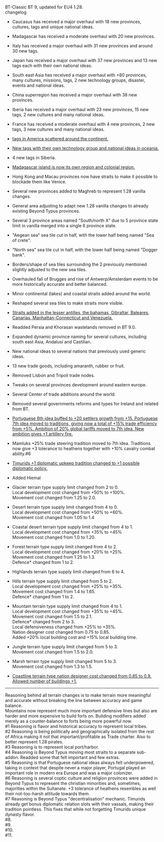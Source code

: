 BT-Classic
BT 9, updated for EU4 1.28.\
changelog

- Caucasus has received a major overhaul with 18 new provinces, cultures, tags and unique national ideas.

- Madagascar has received a moderate overhaul with 20 new provinces.

- Italy has received a major overhaul with 31 new provinces and around 30 new tags.

- Japan has received a major overhaul with 37 new provinces and 13 new tags each with their own national ideas.

- South east Asia has received a major overhaul with +80 provinces, many cultures, missions, tags, 2 new technology groups, disaster, events and national ideas.

- China superregion has received a major overhaul with 38 new provinces.

- Iberia has received a major overhaul with 23 new provinces, 15 new tags, 2 new cultures and many national ideas.

- France has received a moderate overhaul with 4 new provinces, 2 new tags, 3 new cultures and many national ideas.

- [tags in America scattered around the continent.](#1)

- [New tags with their own technology group and national ideas in oceania.](#1)

- 4 new tags in Siberia.

- [Madagascar island is now its own region and colonial region.](#2)

- Hong Kong and Macau provinces now have straits to make it possible to blockade them like Venice.

- Several new provinces added to Maghreb to represent 1.28 vanilla changes.

- General area adjusting to adapt new 1.28 vanilla changes to already existing Beyond Typus provinces.

- Several 3 province areas named "South/north X" due to 5 province state limit in vanilla merged into a single 6 province state.

- "Aegean sea" sea tile cut in half, with the lower half being named "Sea of crete".

- "North sea" sea tile cut in half, with the lower half being named "Dogger bank".

- Borders/shape of sea tiles surrounding the 2 previously mentioned slightly adjusted to the new sea tiles.

- Overhauled fall of Brugges and rise of Antwerp/Amsterdam events to be more historically accurate and better balanced.

- Minor continental (lakes) and coastal straits added around the world.

- Reshaped several sea tiles to make straits more visible.

- [Straits added in the lesser antilles, the bahamas, Gibraltar, Baleares, Canarias, Manhattan-Connecticut and Venezuela.](#4)

- Readded Persia and Khorasan wastelands removed in BT 9.0.

- Expanded dynamic province naming for several cultures, including south east Asia, Andalusí and Castilian.

- New national ideas to several nations that previously used generic ideas.

- 13 new trade goods, including amaranth, rubber or fruit.

- Removed Lisbon and Tripoli trade nodes.

- Tweaks on several provinces development around eastern europe.

- Several Center of trade additions around the world.

- Removed several governments reforms and types for Ireland and related from BT.

- [Portuguese 6th idea buffed to +20 settlers growth from +15. Portuguese 7th idea moved to traditions, giving now a total of +15% trade efficiency from +5%. Ambition of 20% global tariffs moved to 7th idea. New ambition gives +1 artillery fire.](#5)

- Mamluks +25% trade steering tradition moved to 7th idea. Traditions now give +3 tolerance to heathens together with +10% cavalry combat ability.#6

- [Timurids +1 diplomatic upkeep tradition changed to +1 possible diplomatic policy.](#7)

- Added Hiemal

- Glacier terrain type supply limit changed from 2 to 0.\
 Local development cost changed from +50% to +100%.\
 Movement cost changed from 1.25 to 2.0.

- Desert terrain type supply limit changed from 4 to 0.\
 Local development cost changed from +50% to +60%.\
 Movement cost changed from 1.05 to 1.4

- Coastal desert terrain type supply limit changed from 4 to 1.\
 Local development cost changed from +35% to +45%\
 Movement cost changed from 1.0 to 1.20.

- Forest terrain type supply limit changed from 4 to 2.\
 Local development cost changed from +20% to +25%.\
 Movement cost changed from 1.25 to 1.3.\
 Defence* changed from 1 to 2.

- Highlands terrain type supply limit changed from 6 to 4.

- Hills terrain type supply limit changed from 5 to 2.\
 Local development cost changed from +25% to +35%.\
 Movement cost changed from 1.4 to 1.65.\
 Defence* changed from 1 to 2.

- Mountain terrain type supply limit changed from 4 to 1. \
 Local development cost changed from +35% to +45%. \
 Movement cost changed from 1.5 to 2.1. \
 Defence* changed from 2 to 3. \
 Local defensiveness changed from +25% to +35%. \
 Nation designer cost changed from 0.75 to 0.85. \
 Added +20% local building cost and +15% local building time.

- Jungle terrain type supply limit changed from 5 to 3.\
 Movement cost changed from 1.5 to 2.0.

- Marsh terrain type supply limit changed from 5 to 3.\
 Movement cost changed from 1.3 to 1.5.

- [Coastline terrain type nation designer cost changed from 0.85 to 0.9.
 Allowed number of buildings +1.](#3)
 ***
 Reasoning behind all terrain changes is to make terrain more meaningful and accurate without breaking the line between accuracy and game balance.\
 Mountains now represent much more important defensive lines but also are harder and more expensive to build forts on. Building modifiers added merely as a counter-balance to forts being more powerful now.\
 #1
 Reasoning is flavor and historical accuracy to represent local tribes.\
 #2
 Reasoning is being politically and geographically isolated from the rest of Africa making it not that important/profitable as Trade charter. Also to better represent 1.28 pirates.\
 #3
 Reasoning is to represent local port/harbor.\
 #4
 Reasoning is Beyond Typus moving most straits to a separate sub-addon. Readded some that felt important and few extras.\
 #5
 Reasoning is that Portuguese national ideas always felt underpowered, taking in context that despite never a major player, Portugal played an important role in modern era Europe and was a major colonizer.\
 #6
 Reasoning is several coptic culture and religion provinces were added in Beyond Typus to represent the christian minorities and, sometimes, majorities within the Sultanate. +3 tolerance of heathens resembles as well their not-too-harsh attitude towards them.\
 #7
 Reasoning is Beyond Typus "decentralisation" mechanic. Timurids already get bonus diplomatic relation slots with their vassals, making their tradition pointless. This fixes that while not forgetting Timurids unique dynasty flavor.\
 #8.\
 #9.\
 #10.\
 #11.
